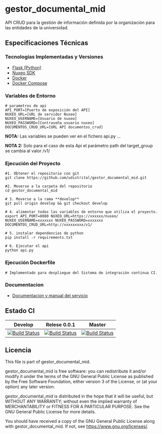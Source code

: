 # gestor_documental_mid

API CRUD para la gestión de información definida por la organización para las entidades de la universidad.

## Especificaciones Técnicas

### Tecnologías Implementadas y Versiones
* [Flask (Python)](https://flask.palletsprojects.com/en/1.1.x/)
* [Nuxeo SDK](https://doc.nuxeo.com/nxdoc/python-client/)
* [Docker](https://docs.docker.com/engine/install/ubuntu/)
* [Docker Compose](https://docs.docker.com/compose/)

### Variables de Entorno
```shell
# parametros de api
API_PORT=[Puerto de exposición del API]
NUXEO_URL=[URL de servidor Nuxeo]
NUXEO_USERNAME=[Usuario de nuxeo]
NUXEO_PASSWORD=[Contraseña usuario nuxeo]
DOCUMENTOS_CRUD_URL=[URL API documentos_crud]
```

**NOTA:** Las variables se pueden ver en el fichero api.py ...


**NOTA 2:** Solo para el caso de esta Api el parámetro path del target_group se cambia al valor /v1/
### Ejecución del Proyecto
```shell
#1. Obtener el repositorio con git
git clone https://github.com/udistrital/gestor_documental_mid.git

#2. Moverse a la carpeta del repositorio
cd gestor_documental_mid

# 3. Moverse a la rama **develop**
git pull origin develop && git checkout develop

# 4. alimentar todas las variables de entorno que utiliza el proyecto.
export API_PORT=8080 NUXEO_URL=https://xxxxxx/nuxeo/ NUXEO_USERNAME=xxxxxxx NUXEO_PASSWORD=xxxxxxx DOCUMENTOS_CRUD_URL=http://xxxxxxxxx/v1/

# 5. instalar dependencias de python
pip install -r requirements.txt

# 6. Ejecutar el api
python api.py
```
### Ejecución Dockerfile
```shell
# Implementado para despliegue del Sistema de integración continua CI.
```

### Documentacion

- [Documentacion y manual del servicio](https://docs.google.com/document/d/1ETG2KtDpNXN8hTyjDIe-VkVJ9gGFqzaC/edit?usp=sharing&ouid=110288693142592643207&rtpof=true&sd=true)

## Estado CI
| Develop | Relese 0.0.1 | Master |
| -- | -- | -- |
| [![Build Status](https://hubci.portaloas.udistrital.edu.co/api/badges/udistrital/gestor_documental_mid/status.svg?ref=refs/heads/develop)](https://hubci.portaloas.udistrital.edu.co/udistrital/gestor_documental_mid) | [![Build Status](https://hubci.portaloas.udistrital.edu.co/api/badges/udistrital/gestor_documental_mid/status.svg?ref=refs/heads/release/0.0.1)](https://hubci.portaloas.udistrital.edu.co/udistrital/gestor_documental_mid) | [![Build Status](https://hubci.portaloas.udistrital.edu.co/api/badges/udistrital/gestor_documental_mid/status.svg?ref=refs/heads/master)](https://hubci.portaloas.udistrital.edu.co/udistrital/gestor_documental_mid) |


## Licencia

This file is part of gestor_documental_mid.

gestor_documental_mid is free software: you can redistribute it and/or modify it under the terms of the GNU General Public License as published by the Free Software Foundation, either version 3 of the License, or (at your option) any later version.

gestor_documental_mid is distributed in the hope that it will be useful, but WITHOUT ANY WARRANTY; without even the implied warranty of MERCHANTABILITY or FITNESS FOR A PARTICULAR PURPOSE. See the GNU General Public License for more details.

You should have received a copy of the GNU General Public License along with gestor_documental_mid. If not, see https://www.gnu.org/licenses/.
